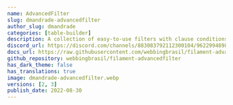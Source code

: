 ```yaml
---
name: AdvancedFilter
slug: dmandrade-advancedfilter
author_slug: dmandrade
categories: [table-builder]
description: A collection of easy-to-use filters with clause conditions
discord_url: https://discord.com/channels/883083792112300104/962299489874481202
docs_url: https://raw.githubusercontent.com/webbingbrasil/filament-advancedfilter/3.x/README.md
github_repository: webbingbrasil/filament-advancedfilter
has_dark_theme: false
has_translations: true
image: dmandrade-advancedfilter.webp
versions: [2, 3]
publish_date: 2022-08-30
---
```

